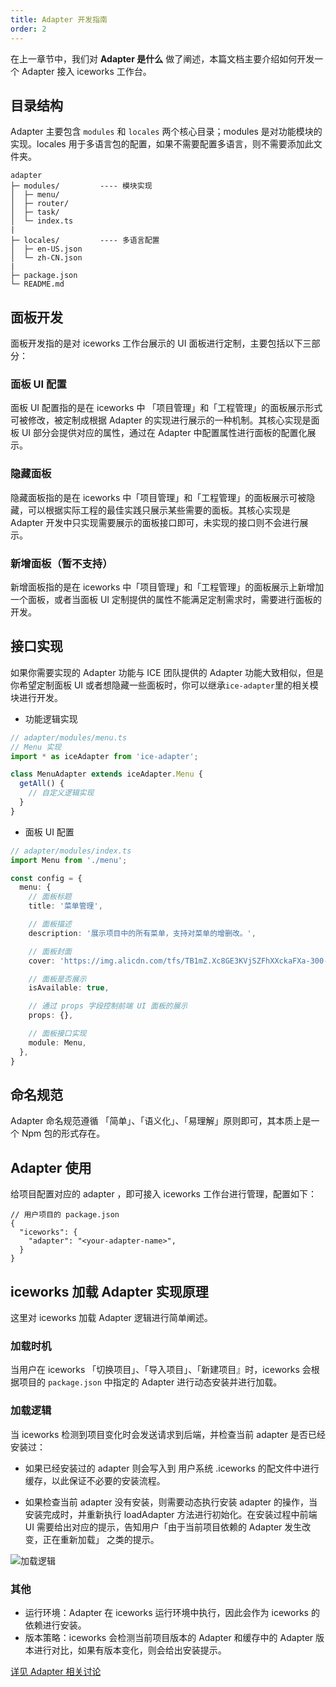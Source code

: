 ```yaml
---
title: Adapter 开发指南
order: 2
---
```


在上一章节中，我们对 **Adapter 是什么** 做了阐述，本篇文档主要介绍如何开发一个 Adapter 接入 iceworks 工作台。

## 目录结构

Adapter 主要包含 `modules` 和 `locales` 两个核心目录；modules 是对功能模块的实现。locales 用于多语言包的配置，如果不需要配置多语言，则不需要添加此文件夹。

```
adapter
├─ modules/         ---- 模块实现
│  ├─ menu/
│  ├─ router/ 
│  ├─ task/ 
│  └─ index.ts
|
├─ locales/         ---- 多语言配置
│  ├─ en-US.json
│  └─ zh-CN.json
|
├─ package.json
└─ README.md
```

## 面板开发

面板开发指的是对 iceworks 工作台展示的 UI 面板进行定制，主要包括以下三部分：

### 面板 UI 配置

面板 UI 配置指的是在 iceworks 中 「项目管理」和「工程管理」的面板展示形式可被修改，被定制成根据 Adapter 的实现进行展示的一种机制。其核心实现是面板 UI 部分会提供对应的属性，通过在 Adapter 中配置属性进行面板的配置化展示。

### 隐藏面板

隐藏面板指的是在 iceworks 中「项目管理」和「工程管理」的面板展示可被隐藏，可以根据实际工程的最佳实践只展示某些需要的面板。其核心实现是 Adapter 开发中只实现需要展示的面板接口即可，未实现的接口则不会进行展示。

### 新增面板（暂不支持）

新增面板指的是在 iceworks 中「项目管理」和「工程管理」的面板展示上新增加一个面板，或者当面板 UI 定制提供的属性不能满足定制需求时，需要进行面板的开发。

## 接口实现

如果你需要实现的 Adapter 功能与 ICE 团队提供的 Adapter 功能大致相似，但是你希望定制面板 UI 或者想隐藏一些面板时，你可以继承`ice-adapter`里的相关模块进行开发。

* 功能逻辑实现

```ts
// adapter/modules/menu.ts
// Menu 实现
import * as iceAdapter from 'ice-adapter';

class MenuAdapter extends iceAdapter.Menu {
  getAll() {
    // 自定义逻辑实现
  }
}
```

* 面板 UI 配置

```ts
// adapter/modules/index.ts
import Menu from './menu';

const config = {
  menu: {
    // 面板标题
    title: '菜单管理',

    // 面板描述
    description: '展示项目中的所有菜单，支持对菜单的增删改。',

    // 面板封面
    cover: 'https://img.alicdn.com/tfs/TB1mZ.Xc8GE3KVjSZFhXXckaFXa-300-300.png',

    // 面板是否展示
    isAvailable: true,

    // 通过 props 字段控制前端 UI 面板的展示
    props: {},

    // 面板接口实现
    module: Menu, 
  },
}
```

## 命名规范

Adapter 命名规范遵循 「简单」、「语义化」、「易理解」原则即可，其本质上是一个 Npm 包的形式存在。

## Adapter 使用

给项目配置对应的 adapter ，即可接入 iceworks 工作台进行管理，配置如下：

```
// 用户项目的 package.json
{
  "iceworks": {
    "adapter": "<your-adapter-name>",   
  }
}
```

## iceworks 加载 Adapter 实现原理

这里对 iceworks 加载 Adapter 逻辑进行简单阐述。

### 加载时机

当用户在 iceworks 「切换项目」、「导入项目」、「新建项目』时，iceworks 会根据项目的 `package.json` 中指定的 Adapter 进行动态安装并进行加载。

### 加载逻辑

当 iceworks 检测到项目变化时会发送请求到后端，并检查当前 adapter 是否已经安装过：

* 如果已经安装过的 adapter 则会写入到 用户系统 .iceworks 的配文件中进行缓存，以此保证不必要的安装流程。

* 如果检查当前 adapter 没有安装，则需要动态执行安装 adapter 的操作，当安装完成时，并重新执行 loadAdapter 方法进行初始化。在安装过程中前端 UI 需要给出对应的提示，告知用户「由于当前项目依赖的 Adapter 发生改变，正在重新加载」 之类的提示。

![加载逻辑](https://img.alicdn.com/tfs/TB1Dn_NaMFY.1VjSZFqXXadbXXa-2246-1464.png)


### 其他

* 运行环境：Adapter 在 iceworks 运行环境中执行，因此会作为 iceworks 的依赖进行安装。
* 版本策略：iceworks 会检测当前项目版本的 Adapter 和缓存中的 Adapter 版本进行对比，如果有版本变化，则会给出安装提示。

[详见 Adapter 相关讨论](https://github.com/alibaba/ice/issues/2249)


